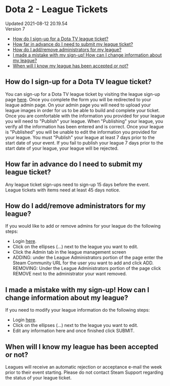 # Dota 2 - League Tickets
Updated 2021-08-12 20.19.54  
Version 7  

* [How do I sign-up for a Dota TV league ticket?](#signup)
* [How far in advance do I need to submit my league ticket?](#advance)
* [How do I add/remove administrators for my league?](#admin)
* [I made a mistake with my sign-up! How can I change information about my league?](#edit)
* [When will I know my league has been accepted or not?](#release)

  
  
  
## How do I sign-up for a Dota TV league ticket?
You can sign-up for a Dota TV league ticket by visiting the league sign-up page [here](http://www.dota2.com/leagues). Once you complete the form you will be redirected to your league admin page. On your admin page you will need to upload your league images in order for us to be able to build and complete your ticket. Once you are comfortable with the information you provided for your league you will need to "Publish" your league. When "Publishing" your league, you verify all the information has been entered and is correct. Once your league is "Published" you will be unable to edit the information you provided for your league. You must "Publish" your league at least 7 days prior to the start date of your event. If you fail to publish your league 7 days prior to the start date of your league, your league will be rejected.  
  
  
## How far in advance do I need to submit my league ticket?
Any league ticket sign-ups need to sign-up 15 days before the event. League tickets with items need at least 45 days notice.  
  
  
## How do I add/remove administrators for my league?
If you would like to add or remove admins for your league do the following steps:  
  

* Login [here](http://www.dota2.com/leagues).
* Click on the ellipses (...) next to the league you want to edit.
* Click the Admin tab in the league management screen
* ADDING: under the League Administrators portion of the page enter the Steam Community URL for the user you want to add and click ADD.  
REMOVING: Under the League Administrators portion of the page click REMOVE next to the administrator your want removed.

  
  
  
## I made a mistake with my sign-up! How can I change information about my league?
If you need to modify your league information do the following steps:  
  

* Login [here](http://www.dota2.com/leagues).
* Click on the ellipses (...) next to the league you want to edit.
* Edit any information here and once finished click SUBMIT.

  
  
  
## When will I know my league has been accepted or not?
Leagues will receive an automatic rejection or acceptance e-mail the week prior to their event starting. Please do not contact Steam Support regarding the status of your league ticket.